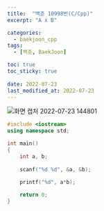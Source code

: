 ```yaml
---
title:  "백준 10998번(C/Cpp)"
excerpt: "A x B"

categories:
  - baekjoon_cpp
tags:
  - [백준, BaekJoon]

toc: true
toc_sticky: true
 
date: 2022-07-23
last_modified_at: 2022-07-23
---
```


![화면 캡처 2022-07-23 144801](https://user-images.githubusercontent.com/106606698/180592332-506021f9-3433-4e79-839f-1dbdc2e9ce04.png)

```c++
#include <iostream>
using namespace std;

int main()
{
    int a, b;
   
    scanf("%d %d", &a, &b);

    printf("%d", a*b);
    
    return 0;
}
```


